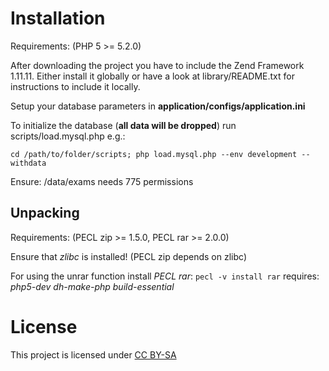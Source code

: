 # Installation

Requirements: (PHP 5 >= 5.2.0)



After downloading the project you have to include the Zend Framework 1.11.11. Either install it globally or have a look at library/README.txt for instructions to include it locally.

Setup your database parameters in **application/configs/application.ini**

To initialize the database (**all data will be dropped**) run scripts/load.mysql.php e.g.:

`cd /path/to/folder/scripts; php load.mysql.php --env development --withdata`

Ensure: /data/exams needs 775 permissions

## Unpacking
Requirements: (PECL zip >= 1.5.0, PECL rar >= 2.0.0)

Ensure that *zlibc* is installed! (PECL zip depends on zlibc)

For using the unrar function install *PECL rar*:
`pecl -v install rar`
requires: *php5-dev dh-make-php build-essential*

# License
This project is licensed under [CC BY-SA](http://creativecommons.org/licenses/by-sa/3.0/)